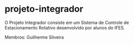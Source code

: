 # projeto-integrador
O Projeto Integrador consiste em um Sistema de Controle de Estacionamento Rotativo desenvolvido por alunos do IFES.

Membros: Guilherme Silveira
